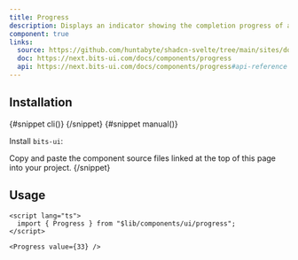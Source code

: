 ```yaml
---
title: Progress
description: Displays an indicator showing the completion progress of a task, typically displayed as a progress bar.
component: true
links:
  source: https://github.com/huntabyte/shadcn-svelte/tree/main/sites/docs/src/lib/registry/default/ui/progress
  doc: https://next.bits-ui.com/docs/components/progress
  api: https://next.bits-ui.com/docs/components/progress#api-reference
---
```


<script>
  import { ComponentPreview, PMAddComp, PMInstall, Step, Steps, InstallTabs } from '$lib/components/docs';
</script>

<ComponentPreview name="progress-demo">

<div></div>

</ComponentPreview>

## Installation

<InstallTabs>
{#snippet cli()}
<PMAddComp name="progress" />
{/snippet}
{#snippet manual()}
<Steps>
<Step>

Install `bits-ui`:

</Step>
<PMInstall command="bits-ui -D" />
<Step>Copy and paste the component source files linked at the top of this page into your project.</Step>
</Steps>
{/snippet}
</InstallTabs>

## Usage

```svelte
<script lang="ts">
  import { Progress } from "$lib/components/ui/progress";
</script>

<Progress value={33} />
```
